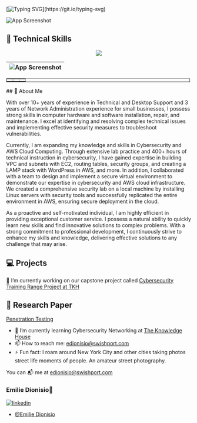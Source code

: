 
[![Typing SVG](https://readme-typing-svg.herokuapp.com?font=VT323&pause=1000&color=3FF799&width=435&lines=Hello+there%2C++I'm+Emilie!+Welcome+to+my+page!;I'm+self+taught.+Always+learning+new+things.;I+have+a+knack+for+Network+Security+and+a+cup+of+joe.;With+10+years+of+experience++as+a+Technical+Support.;Help%2C+Teach%2C+and+Learn+is+always+my+mantra.)](https://git.io/typing-svg) 

![App Screenshot](https://drive.google.com/uc?export=view&id=1V4B55629HHkWc7vih0xOSoozUgCKsbm2)

## 🤯 Technical Skills

<p align="center">
  <a href="https://skillicons.dev">
    <img src="https://skillicons.dev/icons?i=linux,bash,aws,github,git,docker,vim,html,markdown,wordpress,photoshop,visual studio" />
  </a>
</p>

|  ![App Screenshot](https://drive.google.com/uc?export=view&id=1TEVkIb9CK3t64Ssn-22RamV7Twyhk73B)  |
| ----------------------- |

<table border="1" cellpadding="1" cellspacing="1" style="width:500px">
	<tbody>
		<tr><td><img alt="" src="![App Screenshot](https://drive.google.com/uc?export=view&id=1TEVkIb9CK3t64Ssn-22RamV7Twyhk73B)" /></td>
		<td><img alt="" src="https://drive.google.com/file/d/1TEVkIb9CK3t64Ssn-22RamV7Twyhk73B/view?usp=share_link" /></td>
		<td><img alt="" src="https://drive.google.com/file/d/1TEVkIb9CK3t64Ssn-22RamV7Twyhk73B/view?usp=share_link" /></td>
		</tr>
	</tbody>
</table>
## 🚀 About Me

With over 10+ years of experience in Technical and Desktop Support and 3 years of Network Administration experience for small businesses, I possess strong skills in computer hardware and software installation, repair, and maintenance. I excel at identifying and resolving complex technical issues and implementing effective security measures to troubleshoot vulnerabilities.

Currently, I am expanding my knowledge and skills in Cybersecurity and AWS Cloud Computing. Through extensive lab practice and 400+ hours of technical instruction in cybersecurity, I have gained expertise in building VPC and subnets with EC2, routing tables, security groups, and creating a LAMP stack with WordPress in AWS, and more. In addition, I collaborated with a team to design and implement a secure virtual environment to demonstrate our expertise in cybersecurity and AWS cloud infrastructure. We created a comprehensive security lab on a local machine by installing Linux servers with security tools and successfully replicated the entire environment in AWS, ensuring secure deployment in the cloud.

As a proactive and self-motivated individual, I am highly efficient in providing exceptional customer service. I possess a natural ability to quickly learn new skills and find innovative solutions to complex problems. With a strong commitment to professional development, I continuously strive to enhance my skills and knowledge, delivering effective solutions to any challenge that may arise.


## 💻 Projects
🔭 I’m currently working on our capstone project called [Cybersecurity Training Range Project at TKH](https://github.com/cybertrainingrange/ctre-team-a)


## 📘 Research Paper
[Penetration Testing](https://drive.google.com/file/d/17IVccbve_boajSNkOt9CQMrp80ro1t7m/view?usp=share_link) 

- 🌱 I’m currently learning Cybersecurity Networking at [The Knowledge House](https://www.theknowledgehouse.org/)
- 📫 How to reach me: edionisio@swishport.com
- ⚡ Fun fact: I roam around New York City and other cities taking photos street life moments of people. An amateur street photography. 


You can 📬 me at edionisio@swishport.com

### Emilie Dionisio👩‍
[![linkedin](https://img.shields.io/badge/linkedin-0A66C2?style=for-the-badge&logo=linkedin&logoColor=white)](https://www.linkedin.com/in/emdionisio/)
- [@Emilie Dionisio](https://github.com/emiliedionisio)
